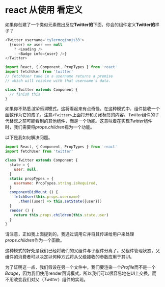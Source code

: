 # react 从使用 看定义



如果你创建了一个类似元素做出反应**Twitter的**下面，你会的组件定义**Twitter的**样子？



```javascript
<Twitter username='tylermcginnis33'>
  {(user) => user === null
    ? <Loading />
    : <Badge info={user} />}
</Twitter>
```



```javascript
import React, { Component, PropTypes } from 'react'
import fetchUser from 'twitter'
// fetchUser take in a username returns a promise
// which will resolve with that username's data.

class Twitter extends Component {
  // finish this
}
```



如果你不熟悉*渲染回调*模式，这将看起来有点奇怪。在这种模式中，组件接收一个函数作为它的孩子。注意`<Twitter>`上面打开和关闭标签的内容。*Twitter*组件的子代替您之前可能看到的其他组件，而是一个功能。这意味着在实现*Twitter*组件时，我们需要将*props.children*视为一个功能。



以下是我如何解决问题。



```javascript
import React, { Component, PropTypes } from 'react'
import fetchUser from 'twitter'

class Twitter extends Component {
  state = {
    user: null,
  }
  static propTypes = {
    username: PropTypes.string.isRequired,
  }
  componentDidMount () {
    fetchUser(this.props.username)
      .then((user) => this.setState({user}))
  }
  render () {
    return this.props.children(this.state.user)
  }
}
```

请注意，正如我上面提到的，我通过调用它并将其传递给用户来处理*props.children*作为一个函数。

这种模式的好处是我们已经将我们的父组件与子组件分离了。父组件管理状态，父组件的消费者可以决定以何种方式将从父级接收的参数应用于其UI。

为了证明这一点，我们假设在另一个文件中，我们要渲染一个*Profile*而不是一个*Badge*，因为我们使用render回调模式，所以我们可以很容易地在UI上交换，而不用改变我们对父（*Twitter*）组件的实现。